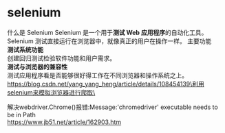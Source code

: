# selenium
什么是 Selenium
Selenium 是一个用于<b>测试 Web 应用程序</b>的自动化工具。
Selenium 测试直接运行在浏览器中，就像真正的用户在操作一样。
主要功能\
<b>测试系统功能</b>\
创建回归测试检验软件功能和用户需求。\
<b>测试与浏览器的兼容性</b>\
测试应用程序看是否能够很好得工作在不同浏览器和操作系统之上。\
https://blog.csdn.net/yang_yang_heng/article/details/108454139\利用selenium来模拟浏览器进行爬取\



解决webdriver.Chrome()报错:Message:'chromedriver' executable needs to be in Path\
https://www.jb51.net/article/162903.htm

